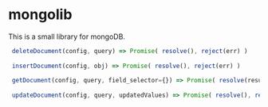 # mongolib
This is a small library for mongoDB.

```js
 deleteDocument(config, query) => Promise( resolve(), reject(err) )
 
 insertDocument(config, obj) => Promise( resolve(), reject(err) )
  
 getDocument(config, query, field_selector={}) => Promise( resolve(result), reject(err) )
   
 updateDocument(config, query, updatedValues) => Promise( resolve(), reject(err) )
 
```
